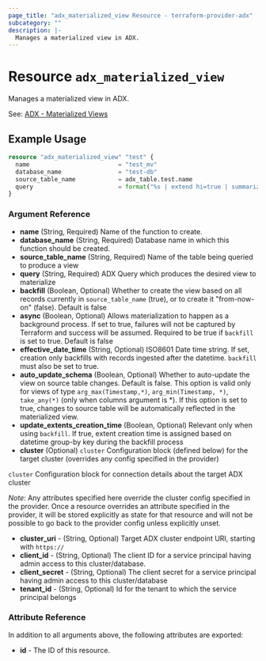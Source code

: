 ```yaml
---
page_title: "adx_materialized_view Resource - terraform-provider-adx"
subcategory: ""
description: |-
  Manages a materialized view in ADX.
---
```


# Resource `adx_materialized_view`

Manages a materialized view in ADX.

See: [ADX - Materialized Views](https://docs.microsoft.com/en-us/azure/data-explorer/kusto/management/materialized-views/materialized-view-overview)

## Example Usage

```terraform
resource "adx_materialized_view" "test" {
  name                         = "test_mv"
  database_name                = "test-db"
  source_table_name            = adx_table.test.name
  query                        = format("%s | extend hi=true | summarize count(), dcount(f1) by f2",adx_table.test.name)
}
```

### Argument Reference

- **name** (String, Required) Name of the function to create.
- **database_name** (String, Required) Database name in which this function should be created.
- **source_table_name** (String, Required) Name of the table being queried to produce a view
- **query** (String, Required) ADX Query which produces the desired view to materialize
- **backfill** (Boolean, Optional) Whether to create the view based on all records currently in `source_table_name` (true), or to create it "from-now-on" (false). Default is false
- **async** (Boolean, Optional) Allows materialization to happen as a background process. If set to true, failures will not be captured by Terraform and success will be assumed. Required to be true if `backfill` is set to true. Default is false
- **effective_date_time** (String, Optional) ISO8601 Date time string. If set, creation only backfills with records ingested after the datetime. `backfill` must also be set to true. 
- **auto_update_schema** (Boolean, Optional) Whether to auto-update the view on source table changes. Default is false. This option is valid only for views of type `arg_max(Timestamp,*)`, `arg_min(Timestamp, *)`, `take_any(*)` (only when columns argument is *). If this option is set to true, changes to source table will be automatically reflected in the materialized view.
- **update_extents_creation_time** (Boolean, Optional) Relevant only when using `backfill`. If true, extent creation time is assigned based on datetime group-by key during the backfill process
- **cluster** (Optional) `cluster` Configuration block (defined below) for the target cluster (overrides any config specified in the provider)

`cluster` Configuration block for connection details about the target ADX cluster 

*Note*: Any attributes specified here override the cluster config specified in the provider. Once a resource overrides an attribute specified in the provider, it will be stored explicitly as state for that resource and will not be possible to go back to the provider config unless explicitly unset.

- **cluster_uri** - (String, Optional) Target ADX cluster endpoint URI, starting with `https://`
- **client_id** - (String, Optional) The client ID for a service principal having admin access to this cluster/database.
- **client_secret** - (String, Optional) The client secret for a service principal having admin access to this cluster/database
- **tenant_id** - (String, Optional) Id for the tenant to which the service principal belongs

### Attribute Reference

In addition to all arguments above, the following attributes are exported:

- **id** - The ID of this resource.
